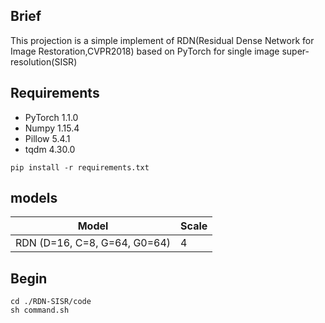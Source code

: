 ## Brief

This projection is a simple implement of RDN(Residual Dense Network for Image Restoration,CVPR2018)
based on PyTorch for single image super-resolution(SISR)

## Requirements

- PyTorch 1.1.0
- Numpy 1.15.4
- Pillow 5.4.1
- tqdm 4.30.0

```pip install -r requirements.txt```
## models

| Model | Scale | 
|-------|-------|
| RDN (D=16, C=8, G=64, G0=64) | 4 |

## Begin
```
cd ./RDN-SISR/code
sh command.sh
```


